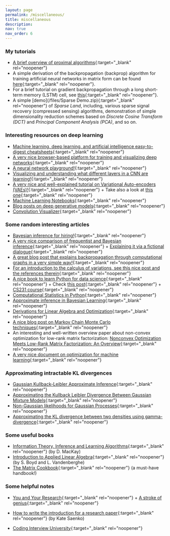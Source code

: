 ```yaml
---
layout: page
permalink: /miscellaneous/
title: miscellaneous
description:
nav: true
nav_order: 6
---
```


### My tutorials

- [A brief overview of proximal algorithms](/files/ProximalAlgorithms.pdf){:target="\_blank" rel="noopener"}
- A simple derivation of the backpropagation (backprop) algorithm for training artificial neural networks in matrix form can be found [here](/files/BackpropMatrixForm.pdf){:target="\_blank" rel="noopener"}.
- For a brief tutorial on gradient backpropagation through a long short-term memory (LSTM) cell, see [this](/files/lstm.pdf){:target="\_blank" rel="noopener"}.
- A simple [demo](/files/Sparse Demo.zip){:target="\_blank" rel="noopener"} of _Sparse Land_, including, various sparse signal recovery (compressed sensing) algorithms, demonstration of simple dimensionality reduction schemes based on _Discrete Cosine Transform (DCT)_ and _Principal Component Analysis (PCA)_, and so on.

### Interesting resources on deep learning

- [Machine learning, deep learning, and artificial intelligence easy-to-digest cheatsheets](https://stanford.edu/~shervine/teaching/){:target="\_blank" rel="noopener"}
- [A very nice browser-based platform for training and visualizing deep networks](https://cs.stanford.edu/people/karpathy/convnetjs/){:target="\_blank" rel="noopener"}
- [A neural network playground!](https://playground.tensorflow.org/){:target="\_blank" rel="noopener"}
- [Visualizing and understanding what different layers in a CNN are learning!](http://yosinski.com/deepvis){:target="\_blank" rel="noopener"}
- [A very nice and well-explained tutorial on Variational Auto-encoders (VAEs)!](https://towardsdatascience.com/intuitively-understanding-variational-autoencoders-1bfe67eb5daf){:target="\_blank" rel="noopener"} + Take also a look at [this one](https://szhao.me/a-tutorial-on-mmd-variational-autoencoders/){:target="\_blank" rel="noopener"}
- [Machine Learning Notebooks](https://github.com/ageron/handson-ml2){:target="\_blank" rel="noopener"}
- [Blog posts on deep generative models](https://jmtomczak.github.io/blog.html){:target="\_blank" rel="noopener"}
- [Convolution Visualizer](https://ezyang.github.io/convolution-visualizer/index.html){:target="\_blank" rel="noopener"}

### Some random interesting articles

- [Bayesian inference for hiring!](https://triplebyte.com/blog/bayesian-inference-for-hiring-engineers){:target="\_blank" rel="noopener"}
- [A very nice comparison of frequentist and Bayesian inference](https://ocw.mit.edu/courses/mathematics/18-05-introduction-to-probability-and-statistics-spring-2014/readings/MIT18_05S14_Reading20.pdf){:target="\_blank" rel="noopener"} + [Explaining it via a fictional dialogue](https://www.quora.com/For-a-non-expert-what-is-the-difference-between-Bayesian-and-frequentist-approaches/answer/Jason-Eisner){:target="\_blank" rel="noopener"}
- [A great blog post that explains backpropagation through computational graphs in a very simple way!](http://colah.github.io/posts/2015-08-Backprop/){:target="\_blank" rel="noopener"}
- [For an introduction to the calculus of variations, see this nice post and the references therein](http://bjlkeng.github.io/posts/the-calculus-of-variations/){:target="\_blank" rel="noopener"}
- [A nice book to learn Python for data science](https://jakevdp.github.io/PythonDataScienceHandbook/){:target="\_blank" rel="noopener"} + Check [this post](https://www.linkedin.com/feed/update/activity:6448184477805084672/){:target="\_blank" rel="noopener"} + [CS231 course](https://cs231n.github.io/python-numpy-tutorial/){:target="\_blank" rel="noopener"}
- [Computational Statistics in Python](http://people.duke.edu/~ccc14/sta-663-2017/){:target="\_blank" rel="noopener"}
- [Approximate inference in Bayesian Learning](http://www.mit.edu/~9.520/spring11/slides/class19_approxinf.pdf){:target="\_blank" rel="noopener"}
- [Derivations for Linear Algebra and Optimization](https://sites.google.com/site/msaadeghii23/general_notes_Derivations%20for%20Linear%20Algebra%20and%20Optimization.pdf?attredirects=0&d=1){:target="\_blank" rel="noopener"}
- [A nice blog post on Markov Chain Monte Carlo techniques](http://arogozhnikov.github.io/2016/12/19/markov_chain_monte_carlo.html){:target="\_blank" rel="noopener"}
- An interesting and well-written overview paper about non-convex optimization for low-rank matrix factorization: [Nonconvex Optimization Meets Low-Rank Matrix Factorization: An Overview](https://ieeexplore.ieee.org/document/8811622){:target="\_blank" rel="noopener"}
- [A very nice document on optimization for machine learning](https://mathematical-tours.github.io/book-sources/optim-ml/OptimML.pdf){:target="\_blank" rel="noopener"}

### Approximating intractable KL divergences

- [Gaussian Kullback-Leibler Approximate Inference](http://www.jmlr.org/papers/volume14/challis13a/challis13a.pdf){:target="\_blank" rel="noopener"}
- [Approximating the Kullback Leibler Divergence Between Gaussian Mixture Models](https://ieeexplore.ieee.org/document/4218101){:target="\_blank" rel="noopener"}
- [Non-Gaussian likelihoods for Gaussian Processes](http://gpss.cc/gpss15/talks/gpss_non_gaussian-2.pdf){:target="\_blank" rel="noopener"}
- [Approximating the KL divergence between two densities using gamma-divergence](https://www.researchgate.net/publication/339663864_On_estimating_the_Kullback-Leibler_divergence_between_two_densities_with_computationally_intractable_normalization_factors){:target="\_blank" rel="noopener"}

### Some useful books

- [Information Theory, Inference and Learning Algorithms](http://www.inference.org.uk/itila/book.html){:target="\_blank" rel="noopener"} (by D. MacKay)
- [Introduction to Applied Linear Algebra](https://web.stanford.edu/~boyd/vmls/vmls.pdf){:target="\_blank" rel="noopener"} (by S. Boyd and L. Vandenberghe)
- [The Matrix Cookbook](https://www.math.uwaterloo.ca/~hwolkowi/matrixcookbook.pdf){:target="\_blank" rel="noopener"} (a must-have handbook!)

### Some helpful notes

- [You and Your Research](https://www.youtube.com/watch?v=a1zDuOPkMSw){:target="\_blank" rel="noopener"} + [A stroke of genius](https://www.cs.utexas.edu/users/dahlin/bookshelf/hamming.html){:target="\_blank" rel="noopener"}

- [How to write the introduction for a research paper](https://sites.google.com/site/msaadeghii23/How%20to%20write%20the%20introduction.pdf?attredirects=0&d=1){:target="\_blank" rel="noopener"} (by Kate Saenko)

- [Coding Interview University](https://github.com/jwasham/coding-interview-university){:target="\_blank" rel="noopener"}

